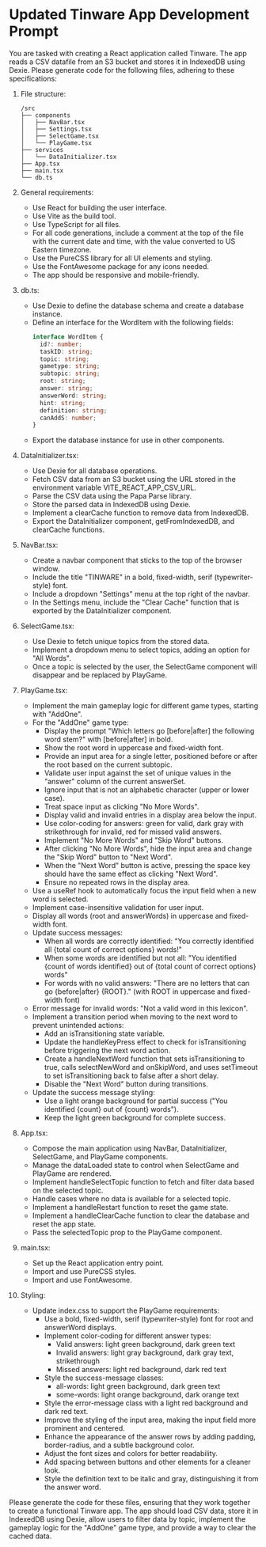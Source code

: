 # Updated Tinware App Development Prompt

You are tasked with creating a React application called Tinware. The app reads a CSV datafile from an S3 bucket and stores it in IndexedDB using Dexie. Please generate code for the following files, adhering to these specifications:

1. File structure:
   ```
   /src
   ├── components
   │   ├── NavBar.tsx
   │   ├── Settings.tsx
   │   ├── SelectGame.tsx
   │   └── PlayGame.tsx
   ├── services
   │   └── DataInitializer.tsx
   ├── App.tsx
   ├── main.tsx
   └── db.ts
   ```

2. General requirements:
   - Use React for building the user interface.
   - Use Vite as the build tool.
   - Use TypeScript for all files.
   - For all code generations, include a comment at the top of the file with the current date and time, with the value converted to US Eastern timezone.
   - Use the PureCSS library for all UI elements and styling.
   - Use the FontAwesome package for any icons needed.
   - The app should be responsive and mobile-friendly.

3. db.ts:
   - Use Dexie to define the database schema and create a database instance.
   - Define an interface for the WordItem with the following fields:
     ```typescript
     interface WordItem {
       id?: number;
       taskID: string;
       topic: string;
       gametype: string;
       subtopic: string;
       root: string;
       answer: string;
       answerWord: string;
       hint: string;
       definition: string;
       canAddS: number;
     }
     ```
   - Export the database instance for use in other components.

4. DataInitializer.tsx:
   - Use Dexie for all database operations.
   - Fetch CSV data from an S3 bucket using the URL stored in the environment variable VITE_REACT_APP_CSV_URL.
   - Parse the CSV data using the Papa Parse library.
   - Store the parsed data in IndexedDB using Dexie.
   - Implement a clearCache function to remove data from IndexedDB.
   - Export the DataInitializer component, getFromIndexedDB, and clearCache functions.

5. NavBar.tsx:
   - Create a navbar component that sticks to the top of the browser window.
   - Include the title "TINWARE" in a bold, fixed-width, serif (typewriter-style) font.
   - Include a dropdown "Settings" menu at the top right of the navbar.
   - In the Settings menu, include the "Clear Cache" function that is exported by the DataInitializer component.

6. SelectGame.tsx:
   - Use Dexie to fetch unique topics from the stored data.
   - Implement a dropdown menu to select topics, adding an option for "All Words".
   - Once a topic is selected by the user, the SelectGame component will disappear and be replaced by PlayGame.

7. PlayGame.tsx:
   - Implement the main gameplay logic for different game types, starting with "AddOne".
   - For the "AddOne" game type:
     - Display the prompt "Which letters go [before|after] the following word stem?" with [before|after] in bold.
     - Show the root word in uppercase and fixed-width font.
     - Provide an input area for a single letter, positioned before or after the root based on the current subtopic.
     - Validate user input against the set of unique values in the "answer" column of the current answerSet.
     - Ignore input that is not an alphabetic character (upper or lower case).
     - Treat space input as clicking "No More Words".
     - Display valid and invalid entries in a display area below the input.
     - Use color-coding for answers: green for valid, dark gray with strikethrough for invalid, red for missed valid answers.
     - Implement "No More Words" and "Skip Word" buttons.
     - After clicking "No More Words", hide the input area and change the "Skip Word" button to "Next Word".
     - When the "Next Word" button is active, pressing the space key should have the same effect as clicking "Next Word".
     - Ensure no repeated rows in the display area.
   - Use a useRef hook to automatically focus the input field when a new word is selected.
   - Implement case-insensitive validation for user input.
   - Display all words (root and answerWords) in uppercase and fixed-width font.
   - Update success messages:
     - When all words are correctly identified: "You correctly identified all {total count of correct options} words!"
     - When some words are identified but not all: "You identified {count of words identified} out of {total count of correct options} words"
     - For words with no valid answers: "There are no letters that can go {before|after} {ROOT}." (with ROOT in uppercase and fixed-width font)
   - Error message for invalid words: "Not a valid word in this lexicon".
   - Implement a transition period when moving to the next word to prevent unintended actions:
     - Add an isTransitioning state variable.
     - Update the handleKeyPress effect to check for isTransitioning before triggering the next word action.
     - Create a handleNextWord function that sets isTransitioning to true, calls selectNewWord and onSkipWord, and uses setTimeout to set isTransitioning back to false after a short delay.
     - Disable the "Next Word" button during transitions.
   - Update the success message styling:
     - Use a light orange background for partial success ("You identified {count} out of {count} words").
     - Keep the light green background for complete success.

8. App.tsx:
   - Compose the main application using NavBar, DataInitializer, SelectGame, and PlayGame components.
   - Manage the dataLoaded state to control when SelectGame and PlayGame are rendered.
   - Implement handleSelectTopic function to fetch and filter data based on the selected topic.
   - Handle cases where no data is available for a selected topic.
   - Implement a handleRestart function to reset the game state.
   - Implement a handleClearCache function to clear the database and reset the app state.
   - Pass the selectedTopic prop to the PlayGame component.

9. main.tsx:
   - Set up the React application entry point.
   - Import and use PureCSS styles.
   - Import and use FontAwesome.

10. Styling:
    - Update index.css to support the PlayGame requirements:
      - Use a bold, fixed-width, serif (typewriter-style) font for root and answerWord displays.
      - Implement color-coding for different answer types:
        - Valid answers: light green background, dark green text
        - Invalid answers: light gray background, dark gray text, strikethrough
        - Missed answers: light red background, dark red text
      - Style the success-message classes:
        - all-words: light green background, dark green text
        - some-words: light orange background, dark orange text
      - Style the error-message class with a light red background and dark red text.
      - Improve the styling of the input area, making the input field more prominent and centered.
      - Enhance the appearance of the answer rows by adding padding, border-radius, and a subtle background color.
      - Adjust the font sizes and colors for better readability.
      - Add spacing between buttons and other elements for a cleaner look.
      - Style the definition text to be italic and gray, distinguishing it from the answer word.

Please generate the code for these files, ensuring that they work together to create a functional Tinware app. The app should load CSV data, store it in IndexedDB using Dexie, allow users to filter data by topic, implement the gameplay logic for the "AddOne" game type, and provide a way to clear the cached data.